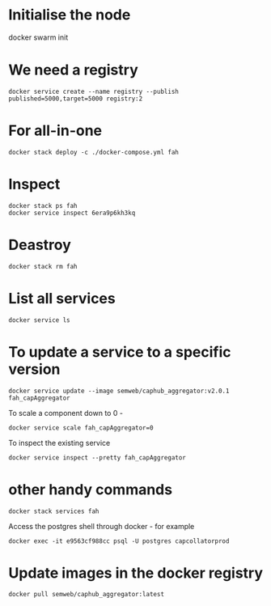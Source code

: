 # Initialise the node
docker swarm init

# We need a registry

    docker service create --name registry --publish published=5000,target=5000 registry:2

# For all-in-one

    docker stack deploy -c ./docker-compose.yml fah

# Inspect

    docker stack ps fah
    docker service inspect 6era9p6kh3kq

# Deastroy

    docker stack rm fah

# List all services

    docker service ls


# To update a service to a specific version

    docker service update --image semweb/caphub_aggregator:v2.0.1 fah_capAggregator

To scale a component down to 0 -

    docker service scale fah_capAggregator=0

To inspect the existing service

    docker service inspect --pretty fah_capAggregator


# other handy commands

    docker stack services fah

Access the postgres shell through docker - for example

    docker exec -it e9563cf988cc psql -U postgres capcollatorprod

# Update images in the docker registry 

    docker pull semweb/caphub_aggregator:latest

